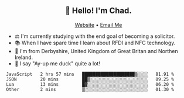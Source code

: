 <h2 align="center">👋 Hello! I'm Chad.</h2>
<p align="center">
  <a href="https://chadfowkes.co.uk">Website</a> •
  <a href="mailto://chad@chadfowkes.co.uk">Email Me</a>
</p>

- ⚖ I'm currently studying with the end goal of becoming a solicitor.
- 📚 When I have spare time I learn about RFDI and NFC technology.
- 📍 I'm from Derbyshire, United Kingdom of Great Britan and Northen Ireland.
- 🦆 I say "Ay-up me duck" quite a lot!

<!--START_SECTION:waka-->

```text
JavaScript   2 hrs 57 mins   ████████████████████▒░░░░   81.91 %
JSON         20 mins         ██▒░░░░░░░░░░░░░░░░░░░░░░   09.25 %
Lua          13 mins         █▓░░░░░░░░░░░░░░░░░░░░░░░   06.20 %
Other        2 mins          ▒░░░░░░░░░░░░░░░░░░░░░░░░   01.30 %
```

<!--END_SECTION:waka-->
